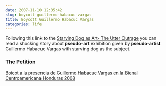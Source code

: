 ```yaml
---
date: 2007-11-10 12:35:42
slug: boycott-guillermo-habacuc-vargas
title: Boycott Guillermo Habacuc Vargas
categories: life
---
```


Following this link to the [Starving Dog as Art- The Utter Outrage](http://luckybunnynyc.blogspot.com/2007/10/starving-dog-as-art-utter-outrage.html) you can read a shocking story about **pseudo-art** exhibition given by **pseudo-artist** Guillermo Habacuc Vargas with starving dog as the subject.





### The Petition




[Boicot a la presencia de Guillermo Habacuc Vargas en la Bienal Centroamericana Honduras 2008](http://www.petitiononline.com/13031953/)



